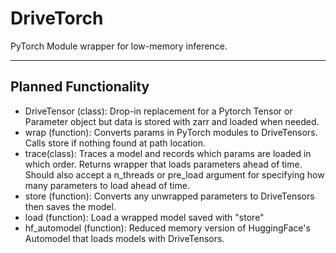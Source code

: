 # DriveTorch

PyTorch Module wrapper for low-memory inference.

---

## Planned Functionality

- DriveTensor (class): Drop-in replacement for a Pytorch Tensor or Parameter
  object but data is stored with zarr and loaded when needed.
- wrap (function): Converts params in PyTorch modules to DriveTensors.
  Calls store if nothing found at path location.
- trace(class): Traces a model and records which params are loaded in which
  order. Returns wrapper that loads parameters ahead of time. Should also
  accept a n_threads or pre_load argument for specifying how many parameters
  to load ahead of time.
- store (function): Converts any unwrapped parameters to DriveTensors then
  saves the model.
- load (function): Load a wrapped model saved with "store"
- hf_automodel (function): Reduced memory version of HuggingFace's Automodel 
  that loads models with DriveTensors.

